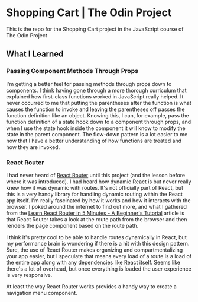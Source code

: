 # Shopping Cart | The Odin Project

This is the repo for the Shopping Cart project in the JavaScript course of The Odin Project

## What I Learned

### Passing Component Methods Through Props

I'm getting a better feel for passing methods through props down to components.  I think having gone through a more thorough curriculum that explained how first-class functions worked in JavaScript really helped.  It never occurred to me that putting the parentheses after the function is what causes the function to invoke and leaving the parentheses off passes the function definition like an object.  Knowing this, I can, for example, pass the function definition of a state hook down to a component through props, and when I use the state hook inside the component it will know to modify the state in the parent component.  The flow-down pattern is a lot easier to me now that I have a better understanding of how functions are treated and how they are invoked.

### React Router

I had never heard of [React Router](https://reactrouter.com) until this project (and the lesson before where it was introduced).  I had heard how dynamic React is but never really knew how it was dynamic with routes.  It's not officially part of React, but this is a very handy library for handling dynamic routing within the React app itself.  I'm really fascinated by how it works and how it interacts with the browser.  I poked around the internet to find out more, and what I gathered from the [Learn React Router in 5 Minutes - A Beginner's Tutorial](https://www.freecodecamp.org/news/react-router-in-5-minutes/) article is that React Router takes a look at the route path from the browser and then renders the page component based on the route path.

I think it's pretty cool to be able to handle routes dynamically in React, but my performance brain is wondering if there is a hit with this design pattern.  Sure, the use of React Router makes organizing and compartmentalizing your app easier, but I speculate that means every load of a route is a load of the entire app along with any dependencies like React itself.  Seems like there's a lot of overhead, but once everything is loaded the user experience is very responsive.

At least the way React Router works provides a handy way to create a navigation menu component.
